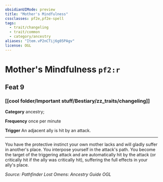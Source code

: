 ```yaml
---
obsidianUIMode: preview
title: "Mother's Mindfulness"
cssclasses: pf2e,pf2e-spell
tags:
  - trait/changeling
  - trait/common
  - category/ancestry
aliases: "Item.vP2nCTij6g05PAgv"
license: OGL
---
```

# Mother's Mindfulness `pf2:r`
## Feat 9
### [[cool folder/Important stuff/Bestiary/zz_traits/changeling]]

**Category** ancestry; 




**Frequency** once per minute

**Trigger** An adjacent ally is hit by an attack.

* * *

You have the protective instinct your own mother lacks and will gladly suffer in another's place. You interpose yourself in the attack's path. You become the target of the triggering attack and are automatically hit by the attack (or critically hit if the ally was critically hit), suffering the full effects in your ally's place.

*Source: Pathfinder Lost Omens: Ancestry Guide*
*OGL*